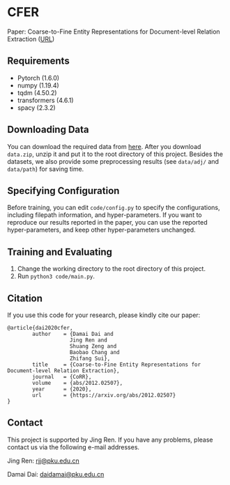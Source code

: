 # CFER

Paper: Coarse-to-Fine Entity Representations for Document-level Relation Extraction ([URL](https://arxiv.org/abs/2012.02507))

## Requirements

* Pytorch (1.6.0)
* numpy (1.19.4)
* tqdm (4.50.2)
* transformers (4.6.1)
* spacy (2.3.2)

## Downloading Data

You can download the required data from [here](https://drive.google.com/file/d/1kXin2BIiuE5BDrB3UXTdMQYHOZgctyp8/view?usp=sharing). 
After you download `data.zip`, unzip it and put it to the root directory of this project. 
Besides the datasets, we also provide some preprocessing results (see `data/adj/` and `data/path`) for saving time.

## Specifying Configuration

Before training, you can edit `code/config.py` to specify the configurations, including filepath information, and hyper-parameters. 
If you want to reproduce our results reported in the paper, you can use the reported hyper-parameters, and keep other hyper-parameters unchanged. 

## Training and Evaluating

1. Change the working directory to the root directory of this project. 
2. Run `python3 code/main.py`.

## Citation

If you use this code for your research, please kindly cite our paper: 

```
@article{dai2020cfer,
        author    = {Damai Dai and
                    Jing Ren and
                    Shuang Zeng and
                    Baobao Chang and
                    Zhifang Sui},
        title     = {Coarse-to-Fine Entity Representations for Document-level Relation Extraction},
        journal   = {CoRR},
        volume    = {abs/2012.02507},
        year      = {2020},
        url       = {https://arxiv.org/abs/2012.02507}
}
```

## Contact

This project is supported by Jing Ren. 
If you have any problems, please contact us via the following e-mail addresses. 

Jing Ren: rjj@pku.edu.cn

Damai Dai: daidamai@pku.edu.cn
